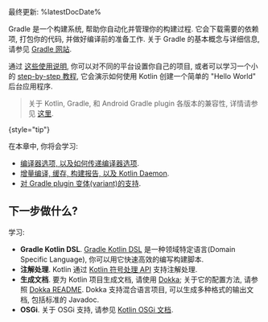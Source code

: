 [//]: # (title: Gradle)

最终更新: %latestDocDate%

Gradle 是一个构建系统, 帮助你自动化并管理你的构建过程. 它会下载需要的依赖项, 打包你的代码, 并做好编译前的准备工作.
关于 Gradle 的基本概念与详细信息, 请参见 [Gradle 网站](https://docs.gradle.org/current/userguide/userguide.html).

通过 [这些使用说明](gradle-configure-project.md), 你可以对不同的平台设置你自己的项目,
或者可以学习一个小的 [step-by-step 教程](get-started-with-jvm-gradle-project.md),
它会演示如何使用 Kotlin 创建一个简单的 "Hello World" 后台应用程序.

> 关于 Kotlin, Gradle, 和 Android Gradle plugin 各版本的兼容性, 详情请参见 [这里](gradle-configure-project.md#apply-the-plugin).
>
{style="tip"}

在本章中, 你将会学习:
* [编译器选项, 以及如何传递编译器选项](gradle-compiler-options.md).
* [增量编译, 缓存, 构建报告, 以及 Kotlin Daemon](gradle-compilation-and-caches.md).
* [对 Gradle plugin 变体(variant)的支持](gradle-plugin-variants.md).

## 下一步做什么?

学习:
* **Gradle Kotlin DSL**.
  [Gradle Kotlin DSL](https://docs.gradle.org/current/userguide/kotlin_dsl.html)
  是一种领域特定语言(Domain Specific Language), 你可以用它快速高效的编写构建脚本.
* **注解处理**.
  Kotlin 通过 [Kotlin 符号处理 API](ksp-reference.md) 支持注解处理.
* **生成文档**.
  要为 Kotlin 项目生成文档, 请使用 [Dokka](https://github.com/Kotlin/dokka);
  关于它的配置方法, 请参照 [Dokka README](https://github.com/Kotlin/dokka/blob/master/README.md#using-the-gradle-plugin).
  Dokka 支持混合语言项目, 可以生成多种格式的输出文档, 包括标准的 Javadoc.
* **OSGi**.
  关于 OSGi 支持, 请参见 [Kotlin OSGi 文档](kotlin-osgi.md).
